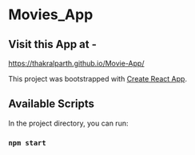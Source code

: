 # Movies_App

## Visit this App at - 

https://thakralparth.github.io/Movie-App/

This project was bootstrapped with [Create React App](https://github.com/facebook/create-react-app).

## Available Scripts

In the project directory, you can run:

### `npm start`

